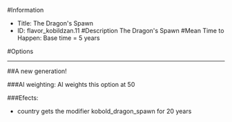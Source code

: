 #Information
 - Title: The Dragon's Spawn
 - ID: flavor_kobildzan.11
#Description
The Dragon's Spawn
#Mean Time to Happen:
Base time = 5 years

#Options

___
##A new generation!

###AI weighting:
AI weights this option at 50


###Efects:<ul><li>country gets the modifier kobold_dragon_spawn for 20 years</li></ul>
